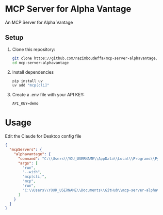 # MCP Server for Alpha Vantage

An MCP Server for Alpha Vantage


## Setup

1. Clone this repository:
   ```bash
   git clone https://github.com/nazimboudeffa/mcp-server-alphavantage.git
   cd mcp-server-alphavantage
   ```

2. Install dependencies
    ```bash
    pip install uv
    uv add "mcp[cli]"
    ```

3. Create a .env file with your API KEY:
    ```
    API_KEY=demo
    ```

# Usage

Edit the Claude for Desktop config file

```json
{
  "mcpServers": {
    "alphavantage": {
      "command": "C:\\Users\\YOU_USERNAME\\AppData\\Local\\Programs\\Python\\Python313\\Scripts\\uv.EXE",
      "args": [
        "run",
        "--with",
        "mcp[cli]",
        "mcp",
        "run",
        "C:\\Users\\YOUR_USERNAME\\Documents\\GitHub\\mcp-server-alphavantage\\server.py"
      ]
    }
  }
}
```

